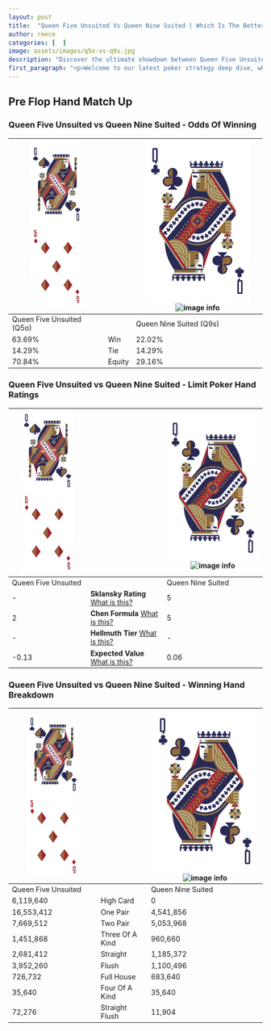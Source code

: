 ```yaml
---
layout: post
title:  "Queen Five Unsuited Vs Queen Nine Suited | Which Is The Better Hand In Poker? A Complete Guide"
author: reece
categories: [  ]
image: assets/images/q5o-vs-q9s.jpg
description: "Discover the ultimate showdown between Queen Five Unsuited and Queen Nine Suited in poker! Uncover the odds, strategies, and scenarios where one hand triumphs over the other. Get ready to up your poker game with this thrilling analysis."
first_paragraph: "<p>Welcome to our latest poker strategy deep dive, where we're pitting two distinct hands against each other in a high-stakes showdown: Queen Five Unsuited vs Queen Nine Suited.</p><p>In the dynamic world of poker, every decision counts, and knowing which hand holds the upper hand is key to your success at the table.</p><p>In this article, we'll dissect these two hands, explore the scenarios where one dominates the other, and equip you with the knowledge to make strategic choices that can tip the odds in your favor.</p><p>Get ready to unravel the intriguing dynamics of these poker hands and elevate your game to new heights.</p>"
---
```




[comment]: # (sp0)

## Pre Flop Hand Match Up

<div class="table hand-ratings" markdown="1"> 



### Queen Five Unsuited vs Queen Nine Suited - Odds Of Winning


    
| ![image info](assets/images/hand1/Q.png) ![image info](assets/images/hand1/5o.png) |  | ![image info](assets/images/hand2/Q.png) ![image info](assets/images/hand2/9s.png) |
| -------- | -------- | -------- |
| Queen Five Unsuited (Q5o) |  | Queen Nine Suited (Q9s) |
| 63.69% | Win | 22.02% |
| 14.29% | Tie | 14.29% |
| 70.84% | Equity | 29.16% |




[comment]: # (sp1)



### Queen Five Unsuited vs Queen Nine Suited - Limit Poker Hand Ratings


    
| ![image info](assets/images/hand1/Q.png) ![image info](assets/images/hand1/5o.png) |  | ![image info](assets/images/hand2/Q.png) ![image info](assets/images/hand2/9s.png) |
| -------- | -------- | -------- |
| Queen Five Unsuited |  | Queen Nine Suited |
| - | **Sklansky Rating** [What is this?](/sklansky-rating-explained) | 5 |
| 2 | **Chen Formula** [What is this?](/chen-formula-explained) | 5 |
| - | **Hellmuth Tier** [What is this?](/Hellmuth-tier-explained) | - |
| -0.13 | **Expected Value** [What is this?](/expected-value-explained) | 0.06 |




[comment]: # (sp2)



### Queen Five Unsuited vs Queen Nine Suited - Winning Hand Breakdown


    
| ![image info](assets/images/hand1/Q.png) ![image info](assets/images/hand1/5o.png) |  | ![image info](assets/images/hand2/Q.png) ![image info](assets/images/hand2/9s.png) |
| -------- | -------- | -------- |
| Queen Five Unsuited |  | Queen Nine Suited |
| 6,119,640 | High Card | 0 |
| 16,553,412 | One Pair | 4,541,856 |
| 7,669,512 | Two Pair | 5,053,968 |
| 1,451,868 | Three Of A Kind | 960,660 |
| 2,681,412 | Straight | 1,185,372 |
| 3,952,260 | Flush | 1,100,496 |
| 726,732 | Full House | 683,640 |
| 35,640 | Four Of A Kind | 35,640 |
| 72,276 | Straight Flush | 11,904 |




[comment]: # (sp3)



</div>

[comment]: # (sp4)



[comment]: # (sp5)

